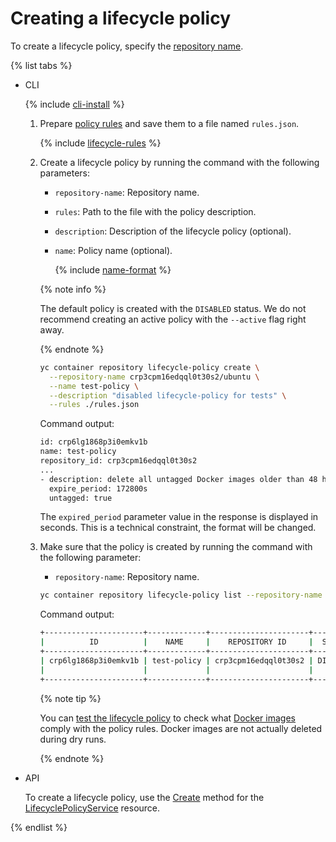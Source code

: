 # Creating a lifecycle policy

To create a lifecycle policy, specify the [repository name](../repository/repository-list.md#repository-get).

{% list tabs %}

- CLI

   {% include [cli-install](../../../_includes/cli-install.md) %}

   1. Prepare [policy rules](../../concepts/lifecycle-policy.md#lifecycle-rules) and save them to a file named `rules.json`.

      {% include [lifecycle-rules](../../../_includes/container-registry/lifecycle-rules.md) %}

   1. Create a lifecycle policy by running the command with the following parameters:
      * `repository-name`: Repository name.
      * `rules`: Path to the file with the policy description.
      * `description`: Description of the lifecycle policy (optional).
      * `name`: Policy name (optional).

         {% include [name-format](../../../_includes/name-format.md) %}

      {% note info %}

      The default policy is created with the `DISABLED` status. We do not recommend creating an active policy with the `--active` flag right away.

      {% endnote %}

      ```bash
      yc container repository lifecycle-policy create \
        --repository-name crp3cpm16edqql0t30s2/ubuntu \
        --name test-policy \
        --description "disabled lifecycle-policy for tests" \
        --rules ./rules.json
      ```

      Command output:

      ```bash
      id: crp6lg1868p3i0emkv1b
      name: test-policy
      repository_id: crp3cpm16edqql0t30s2
      ...
      - description: delete all untagged Docker images older than 48 hours
        expire_period: 172800s
        untagged: true
      ```

      The `expired_period` parameter value in the response is displayed in seconds. This is a technical constraint, the format will be changed.

   1. Make sure that the policy is created by running the command with the following parameter:
      * `repository-name`: Repository name.

      ```bash
      yc container repository lifecycle-policy list --repository-name crp3cpm16edqql0t30s2/ubuntu
      ```

      Command output:

      ```bash
      +----------------------+-------------+----------------------+----------+---------------------+--------------------------------+
      |          ID          |    NAME     |    REPOSITORY ID     |  STATUS  |       CREATED       |          DESCRIPTION           |
      +----------------------+-------------+----------------------+----------+---------------------+--------------------------------+
      | crp6lg1868p3i0emkv1b | test-policy | crp3cpm16edqql0t30s2 | DISABLED | 2020-05-28 15:05:58 | disabled lifecycle-policy for  |
      |                      |             |                      |          |                     | tests                          |
      +----------------------+-------------+----------------------+----------+---------------------+--------------------------------+
      ```

      {% note tip %}

      You can [test the lifecycle policy](lifecycle-policy-dry-run.md) to check what [Docker images](../../concepts/docker-image.md) comply with the policy rules. Docker images are not actually deleted during dry runs.

      {% endnote %}

- API

   To create a lifecycle policy, use the [Create](../../api-ref/grpc/lifecycle_policy_service.md#Create) method for the [LifecyclePolicyService](../../api-ref/grpc/lifecycle_policy_service.md) resource.

{% endlist %}
